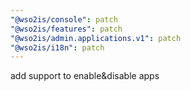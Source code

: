 ```yaml
---
"@wso2is/console": patch
"@wso2is/features": patch
"@wso2is/admin.applications.v1": patch
"@wso2is/i18n": patch
---
```


add support to enable&disable apps
